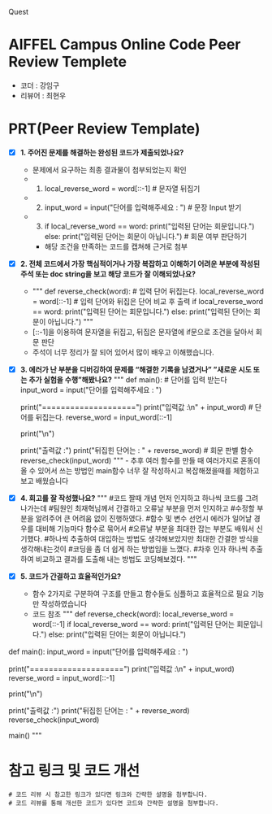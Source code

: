 Quest
# AIFFEL Campus Online Code Peer Review Templete
- 코더 : 강임구
- 리뷰어 : 최현우


# PRT(Peer Review Template)

- [x]  **1. 주어진 문제를 해결하는 완성된 코드가 제출되었나요?**
    - 문제에서 요구하는 최종 결과물이 첨부되었는지 확인
    - 1. local_reverse_word = word[::-1] # 문자열 뒤집기
    - 2. input_word = input("단어를 입력해주세요 : ") # 문장 Input 받기
    - 3. if local_reverse_word == word:
        print("입력된 단어는 회문입니다.")
          else:
        print("입력된 단어는 회문이 아닙니다.") # 회문 여부 판단하기
        - 해당 조건을 만족하는 코드를 캡쳐해 근거로 첨부
    
- [x]  **2. 전체 코드에서 가장 핵심적이거나 가장 복잡하고 이해하기 어려운 부분에 작성된 
주석 또는 doc string을 보고 해당 코드가 잘 이해되었나요?**
    - """
    def reverse_check(word): # 입력 단어 뒤집는다.
      local_reverse_word = word[::-1] # 입력 단어와 뒤집은 단어 비교 후 출력
      if local_reverse_word == word:
        print("입력된 단어는 회문입니다.")
      else:
        print("입력된 단어는 회문이 아닙니다.")
    """
    - [::-1]을 이용하여 문자열을 뒤집고, 뒤집은 문자열에 if문으로 조건을 달아서 회문 판단
    - 주석이 너무 정리가 잘 되어 있어서 많이 배우고 이해했습니다.
        
- [x]  **3. 에러가 난 부분을 디버깅하여 문제를 “해결한 기록을 남겼거나” 
”새로운 시도 또는 추가 실험을 수행”해봤나요?**
        """
    def main(): # 단어를 입력 받는다
      input_word = input("단어를 입력해주세요 : ")

      print("====================")
      print("입력값 :\n" + input_word) # 단어를 뒤집는다.
      reverse_word = input_word[::-1]

      print("\n")

      print("출력값 :")
      print("뒤집힌 단어는 : " + reverse_word) # 회문 판별 함수
      reverse_check(input_word) """
        - 추후 여러 함수를 만들 때 여러가지로 혼동이 올 수 있어서 쓰는 방법인 main함수
        너무 잘 작성하시고 복잡해졌을때를 체험하고 보고 배웠습니다
        
- [x]  **4. 회고를 잘 작성했나요?**
    """
    #코드 짤때 개념 먼저 인지하고 하나씩 코드를 그려나가는데
    #팀원인 최재혁님께서 간결하고 오류날 부분을 먼저 인지하고
    #수정할 부분을 알려주어 큰 어려움 없이 진행하였다.
    #함수 및 변수 선언시 에러가 일어날 경우를 대비해 기능마다 함수로 묶어서
    #오류날 부분을 최대한 잡는 부분도 배워서 신기했다.
    #하나씩 추출하여 대입하는 방법도 생각해보았지만 최대한 간결한 방식을 생각해내는것이
    #코딩을 좀 더 쉽게 하는 방법임을 느꼈다.
    #차후 인자 하나씩 추출하여 비교하고 결과를 도출해 내는 방법도 코딩해보겠다.
    """
        
- [x]  **5. 코드가 간결하고 효율적인가요?**
    - 함수 2가지로 구분하여 구조를 만들고 함수들도 심플하고 효율적으로 필요 기능만 작성하였습니다
    - 코드 참조
"""
def reverse_check(word):
  local_reverse_word = word[::-1]
  if local_reverse_word == word:
    print("입력된 단어는 회문입니다.")
  else:
    print("입력된 단어는 회문이 아닙니다.")

def main():
  input_word = input("단어를 입력해주세요 : ")

  print("====================")
  print("입력값 :\n" + input_word)
  reverse_word = input_word[::-1]

  print("\n")

  print("출력값 :")
  print("뒤집힌 단어는 : " + reverse_word)
  reverse_check(input_word)

main()
"""        


# 참고 링크 및 코드 개선
```
# 코드 리뷰 시 참고한 링크가 있다면 링크와 간략한 설명을 첨부합니다.
# 코드 리뷰를 통해 개선한 코드가 있다면 코드와 간략한 설명을 첨부합니다.
```